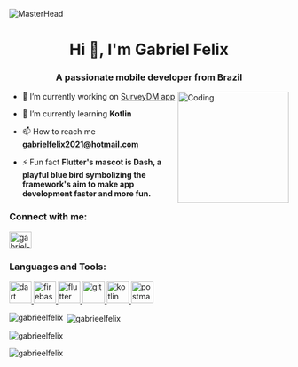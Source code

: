 ![MasterHead](https://github.com/gabrieelfelix/gabrieelfelix/assets/102039571/cb883e67-3b83-4aef-bfac-cdfe667b992d)


<h1 align="center">Hi 👋, I'm Gabriel Felix</h1>
<h3 align="center">A passionate mobile developer from Brazil</h3>
<img align="right" alt="Coding" width="200" src="https://proeffico.com/wp-content/uploads/2023/10/app-development-1.gif">

- 🔭 I’m currently working on [SurveyDM app](https://github.com/DemmiBot/field_research_app)

- 🌱 I’m currently learning **Kotlin**

- 📫 How to reach me **gabrielfelix2021@hotmail.com**

- ⚡ Fun fact **Flutter's mascot is Dash, a playful blue bird symbolizing the framework's aim to make app development faster and more fun.**

<h3 align="left">Connect with me:</h3>
<p align="left">
<a href="https://linkedin.com/in/gabriel-felix-33648529b" target="blank"><img align="center" src="https://raw.githubusercontent.com/rahuldkjain/github-profile-readme-generator/master/src/images/icons/Social/linked-in-alt.svg" alt="gabriel-felix-33648529b" height="30" width="40" /></a>
</p>

<h3 align="left">Languages and Tools:</h3>
<p align="left"> <a href="https://dart.dev" target="_blank" rel="noreferrer"> <img src="https://www.vectorlogo.zone/logos/dartlang/dartlang-icon.svg" alt="dart" width="40" height="40"/> </a> <a href="https://firebase.google.com/" target="_blank" rel="noreferrer"> <img src="https://www.vectorlogo.zone/logos/firebase/firebase-icon.svg" alt="firebase" width="40" height="40"/> </a> <a href="https://flutter.dev" target="_blank" rel="noreferrer"> <img src="https://www.vectorlogo.zone/logos/flutterio/flutterio-icon.svg" alt="flutter" width="40" height="40"/> </a> <a href="https://git-scm.com/" target="_blank" rel="noreferrer"> <img src="https://www.vectorlogo.zone/logos/git-scm/git-scm-icon.svg" alt="git" width="40" height="40"/> </a> <a href="https://kotlinlang.org" target="_blank" rel="noreferrer"> <img src="https://www.vectorlogo.zone/logos/kotlinlang/kotlinlang-icon.svg" alt="kotlin" width="40" height="40"/> </a> <a href="https://postman.com" target="_blank" rel="noreferrer"> <img src="https://www.vectorlogo.zone/logos/getpostman/getpostman-icon.svg" alt="postman" width="40" height="40"/> </a> </p>


<p><img align="left" src="https://github-readme-stats.vercel.app/api/top-langs?username=gabrieelfelix&show_icons=true&theme=dark&title_color=f9bf95&text_color=ffffff&locale=en&layout=compact" alt="gabrieelfelix" /></p>

<p>&nbsp;<img align="center" src="https://github-readme-stats.vercel.app/api?username=gabrieelfelix&show_icons=true&theme=dark&title_color=f9bf95&icon_color=f9bf95&text_color=ffffff&locale=en" alt="gabrieelfelix" /></p>



<p><img align="center" src="https://github-readme-streak-stats.herokuapp.com/?user=gabrieelfelix&theme=dark" alt="gabrieelfelix" /></p>

<p align="left"> <img src="https://komarev.com/ghpvc/?username=gabrieelfelix&label=Profile%20views&color=f7dac2&style=flat" alt="gabrieelfelix" /> </p>
